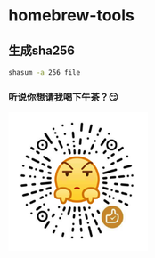 # homebrew-tools

## 生成sha256

```sh
shasum -a 256 file
```

### 听说你想请我喝下午茶？😏

<!--![Wechat](Wechat.jpeg)-->
<div><img width="250" height="250" src="wechat-emoji.png"/></div>
